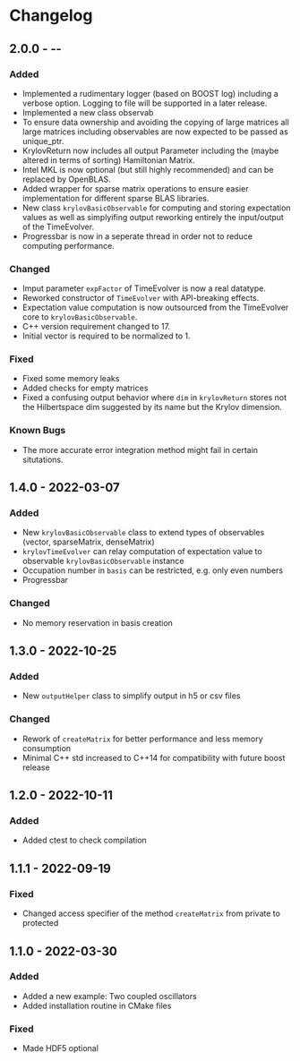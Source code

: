 # Changelog


## 2.0.0 - --

### Added
- Implemented a rudimentary logger (based on BOOST log) including a verbose option. Logging to file will be supported in a later release. 
- Implemented a new class observab
- To ensure data ownership and avoiding the copying of large matrices all large matrices including observables are now expected to be passed as unique_ptr.
- KrylovReturn now includes all output Parameter including the (maybe altered in terms of sorting) Hamiltonian Matrix.
- Intel MKL is now optional (but still highly recommended) and can be replaced by OpenBLAS.
- Added wrapper for sparse matrix operations to ensure easier implementation for different sparse BLAS libraries. 
- New class `krylovBasicObservable` for computing and storing expectation values as well as simplyifing output reworking entirely the input/output of the TimeEvolver.
- Progressbar is now in a seperate thread in order not to reduce computing performance. 
  
### Changed
- Imput parameter `expFactor` of TimeEvolver is now a real datatype.
- Reworked constructor of `TimeEvolver` with API-breaking effects. 
- Expectation value computation is now outsourced from the TimeEvolver core to `krylovBasicObservable`.
- C++ version requirement changed to 17.
- Initial vector is required to be normalized to 1. 

### Fixed
- Fixed some memory leaks
- Added checks for empty matrices
- Fixed a confusing output behavior where `dim` in `krylovReturn` stores not the Hilbertspace dim suggested by its name but the Krylov dimension. 

### Known Bugs
- The more accurate error integration method might fail in certain situtations. 

## 1.4.0 - 2022-03-07

### Added
- New `krylovBasicObservable` class to extend types of observables (vector, sparseMatrix, denseMatrix)
- `krylovTimeEvolver` can relay computation of expectation value to observable `krylovBasicObservable` instance 
- Occupation number in `basis` can be restricted, e.g. only even numbers
- Progressbar

### Changed
- No memory reservation in basis creation


## 1.3.0 - 2022-10-25

### Added
- New `outputHelper` class to simplify output in h5 or csv files

### Changed
- Rework of `createMatrix` for better performance and less memory consumption
- Minimal C++ std increased to C++14 for compatibility with future boost release

## 1.2.0 - 2022-10-11

### Added
- Added ctest to check compilation

## 1.1.1 - 2022-09-19

### Fixed
- Changed access specifier of the method `createMatrix` from private to protected


## 1.1.0 - 2022-03-30

### Added
- Added a new example: Two coupled oscillators
- Added installation routine in CMake files

### Fixed
- Made HDF5 optional
